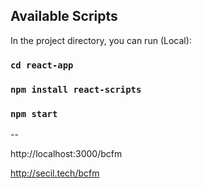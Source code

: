 ## Available Scripts

In the project directory, you can run (Local):

### `cd react-app`

### `npm install react-scripts`

### `npm start`

--

http://localhost:3000/bcfm

http://secil.tech/bcfm